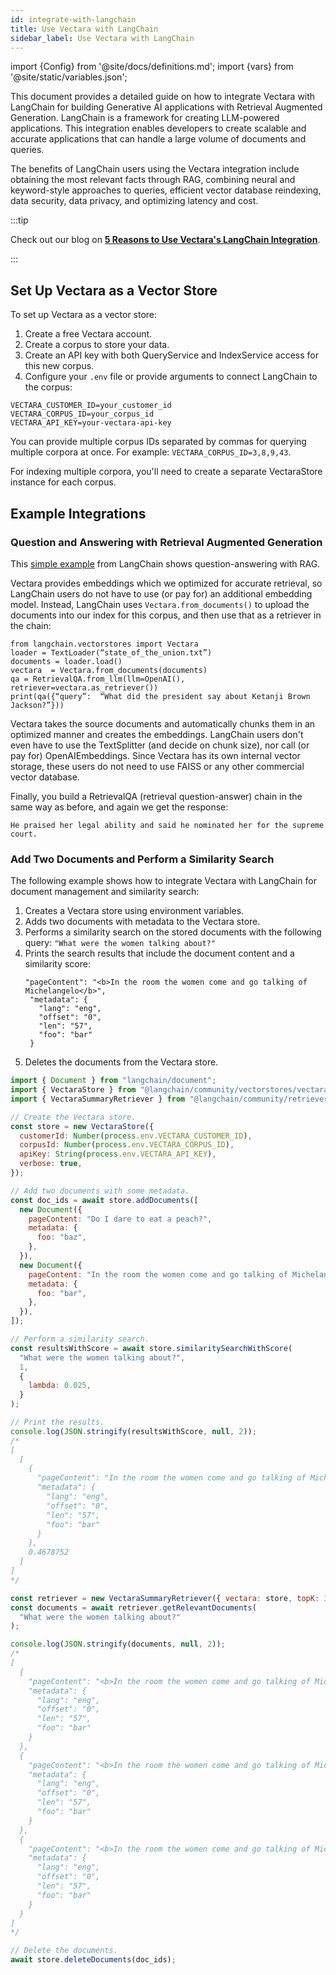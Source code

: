 ```yaml
---
id: integrate-with-langchain
title: Use Vectara with LangChain
sidebar_label: Use Vectara with LangChain
---
```


import {Config} from '@site/docs/definitions.md';
import {vars} from '@site/static/variables.json';

This document provides a detailed guide on how to integrate Vectara with 
LangChain for building Generative AI applications with Retrieval Augmented 
Generation. LangChain is a framework for creating LLM-powered applications. 
This integration enables developers to create scalable and accurate 
applications that can handle a large volume of documents and queries.

The benefits of LangChain users using the Vectara integration include 
obtaining the most relevant facts through RAG, combining neural and 
keyword-style approaches to queries, efficient vector database reindexing, 
data security, data privacy, and optimizing latency and cost. 

:::tip

Check out our blog on [**5 Reasons to Use Vectara's LangChain Integration**](https://vectara.com/5-reasons-to-use-vectaras-langchain-integration/).

:::

## Set Up Vectara as a Vector Store

To set up Vectara as a vector store:

1. Create a free Vectara account.
2. Create a corpus to store your data.
3. Create an API key with both QueryService and IndexService access for this 
   new corpus.
4. Configure your `.env` file or provide arguments to connect LangChain to the 
   corpus:
```
VECTARA_CUSTOMER_ID=your_customer_id
VECTARA_CORPUS_ID=your_corpus_id
VECTARA_API_KEY=your-vectara-api-key
```

You can provide multiple corpus IDs separated by commas for querying 
multiple corpora at once. For example: `VECTARA_CORPUS_ID=3,8,9,43`. 

For indexing multiple corpora, you'll need to create a separate VectaraStore 
instance for each corpus.

## Example Integrations

### Question and Answering with Retrieval Augmented Generation

This [simple example](https://github.com/langchain-ai/langchain/blob/b95002289409077965d99636b15a45300d9c0b9d/docs/use_cases/evaluation/data_augmented_question_answering.ipynb?ref=blog.langchain.dev#L8) from LangChain shows question-answering with RAG.
   
Vectara provides embeddings which we optimized for accurate retrieval, 
so LangChain users do not have to use (or pay for) an additional 
embedding model. Instead, LangChain uses `Vectara.from_documents()` to upload 
the documents into our index for this corpus, and then use that as a 
retriever in the chain:

```
from langchain.vectorstores import Vectara
loader = TextLoader(“state_of_the_union.txt”)
documents = loader.load()
vectara  = Vectara.from_documents(documents)
qa = RetrievalQA.from_llm(llm=OpenAI(), retriever=vectara.as_retriever())
print(qa({“query”:  “What did the president say about Ketanji Brown Jackson?”}))
```

Vectara takes the source documents and automatically chunks them in an
optimized manner and creates the embeddings. LangChain users don't even have 
to use the TextSplitter (and decide on chunk size), nor call (or pay for) 
OpenAIEmbeddings. Since Vectara has its own internal vector storage, these 
users do not need to use FAISS or any other commercial vector database.

Finally, you build a RetrievalQA (retrieval question-answer) chain in the same 
way as before, and again we get the response:

`He praised her legal ability and said he nominated her for the supreme court.`

### Add Two Documents and Perform a Similarity Search 

The following example shows how to integrate Vectara with LangChain for 
document management and similarity search:

1. Creates a Vectara store using environment variables.
2. Adds two documents with metadata to the Vectara store.
3. Performs a similarity search on the stored documents with the following 
   query: `"What were the women talking about?"`
4. Prints the search results that include the document content and a similarity
   score:
   ```
   "pageContent": "<b>In the room the women come and go talking of Michelangelo</b>",
    "metadata": {
      "lang": "eng",
      "offset": "0",
      "len": "57",
      "foo": "bar"
    }
   ```
5. Deletes the documents from the Vectara store.

```js
import { Document } from "langchain/document";
import { VectaraStore } from "@langchain/community/vectorstores/vectara";
import { VectaraSummaryRetriever } from "@langchain/community/retrievers/vectara_summary";

// Create the Vectara store.
const store = new VectaraStore({
  customerId: Number(process.env.VECTARA_CUSTOMER_ID),
  corpusId: Number(process.env.VECTARA_CORPUS_ID),
  apiKey: String(process.env.VECTARA_API_KEY),
  verbose: true,
});

// Add two documents with some metadata.
const doc_ids = await store.addDocuments([
  new Document({
    pageContent: "Do I dare to eat a peach?",
    metadata: {
      foo: "baz",
    },
  }),
  new Document({
    pageContent: "In the room the women come and go talking of Michelangelo",
    metadata: {
      foo: "bar",
    },
  }),
]);

// Perform a similarity search.
const resultsWithScore = await store.similaritySearchWithScore(
  "What were the women talking about?",
  1,
  {
    lambda: 0.025,
  }
);

// Print the results.
console.log(JSON.stringify(resultsWithScore, null, 2));
/*
[
  [
    {
      "pageContent": "In the room the women come and go talking of Michelangelo",
      "metadata": {
        "lang": "eng",
        "offset": "0",
        "len": "57",
        "foo": "bar"
      }
    },
    0.4678752
  ]
]
*/

const retriever = new VectaraSummaryRetriever({ vectara: store, topK: 3 });
const documents = await retriever.getRelevantDocuments(
  "What were the women talking about?"
);

console.log(JSON.stringify(documents, null, 2));
/*
[
  {
    "pageContent": "<b>In the room the women come and go talking of Michelangelo</b>",
    "metadata": {
      "lang": "eng",
      "offset": "0",
      "len": "57",
      "foo": "bar"
    }
  },
  {
    "pageContent": "<b>In the room the women come and go talking of Michelangelo</b>",
    "metadata": {
      "lang": "eng",
      "offset": "0",
      "len": "57",
      "foo": "bar"
    }
  },
  {
    "pageContent": "<b>In the room the women come and go talking of Michelangelo</b>",
    "metadata": {
      "lang": "eng",
      "offset": "0",
      "len": "57",
      "foo": "bar"
    }
  }
]
*/

// Delete the documents.
await store.deleteDocuments(doc_ids);
```
